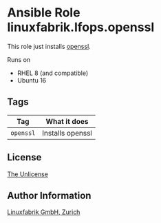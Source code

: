 # Ansible Role linuxfabrik.lfops.openssl

This role just installs [openssl](https://www.openssl.org/).

Runs on

* RHEL 8 (and compatible)
* Ubuntu 16


## Tags

| Tag       | What it does     |
| ---       | ------------     |
| `openssl` | Installs openssl |


## License

[The Unlicense](https://unlicense.org/)


## Author Information

[Linuxfabrik GmbH, Zurich](https://www.linuxfabrik.ch)
